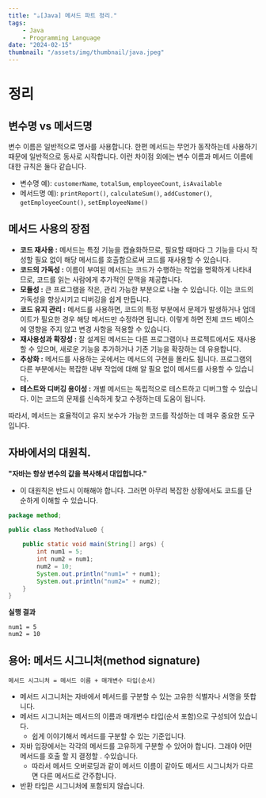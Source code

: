 ```yaml
---
title: "☕️[Java] 메서드 파트 정리."
tags:
    - Java
    - Programming Language
date: "2024-02-15"
thumbnail: "/assets/img/thumbnail/java.jpeg"
---
```


# 정리

## 변수명 vs 메서드명
변수 이름은 일반적으로 명사를 사용합니다.
한편 메서드는 무언가 동작하는데 사용하기 때문에 일반적으로 동사로 시작합니다.
이런 차이점 외에는 변수 이름과 메서드 이름에 대한 규칙은 둘다 같습니다.

* 변수명 예): `customerName`, `totalSum`, `employeeCount`, `isAvailable`
* 메서드명 예): `printReport()`, `calculateSum()`, `addCustomer()`, `getEmployeeCount()`, `setEmployeeName()`

## 메서드 사용의 장점
* **코드 재사용 :** 메서드는 특정 기능을 캡슐화하므로, 필요할 때마다 그 기능을 다시 작성할 필요 없이 해당 메서드를 호출함으로써 코드를 재사용할 수 있습니다.
* **코드의 가독성 :** 이름이 부여된 메서드는 코드가 수행하는 작업을 명확하게 나타내므로, 코드를 읽는 사람에게 추가적인 문맥을 제공합니다.
* **모듈성 :** 큰 프로그램을 작은, 관리 가능한 부분으로 나눌 수 있습니다. 이는 코드의 가독성을 향상시키고 디버깅을 쉽게 만듭니다.
* **코드 유지 관리 :** 메서드를 사용하면, 코드의 특정 부분에서 문제가 발생하거나 업데이트가 필요한 경우 해당 메서드만 수정하면 됩니다. 이렇게 하면 전체 코드 베이스에 영향을 주지 않고 변경 사항을 적용할 수 있습니다.
* **재사용성과 확장성 :** 잘 설계된 메서드는 다른 프로그램이나 프로젝트에서도 재사용할 수 있으며, 새로운 기능을 추가하거나 기존 기능을 확장하는 데 유용합니다.
* **추상화 :** 메서드를 사용하는 곳에서는 메서드의 구현을 몰라도 됩니다. 프로그램의 다른 부분에서는 복잡한 내부 작업에 대해 알 필요 없이 메서드를 사용할 수 있습니다.
* **테스트와 디버깅 용이성 :** 개별 메서드는 독립적으로 테스트하고 디버그할 수 있습니다. 이는 코드의 문제를 신속하게 찾고 수정하는데 도움이 됩니다.

따라서, 메서드는 효율적이고 유지 보수가 가능한 코드를 작성하는 데 매우 중요한 도구입니다.

## 자바에서의 대원칙.

**"자바는 항상 변수의 값을 복사해서 대입합니다."**
* 이 대원칙은 반드시 이해해야 합니다. 그러면 아무리 복잡한 상황에서도 코드를 단순하게 이해할 수 있습니다.

```java
package method;

public class MethodValue0 {
    
    public static void main(String[] args) {
        int num1 = 5;
        int num2 = num1;
        num2 = 10;
        System.out.println("num1=" + num1);
        System.out.println("num2=" + num2);
    }
}
```

**실행 결과**
```
num1 = 5
num2 = 10
```

## 용어: 메서드 시그니처(method signature)
`메서드 시그니처 = 메서드 이름 + 매개변수 타입(순서)`

* 메서드 시그니처는 자바에서 메서드를 구분할 수 있는 고유한 식별자나 서명을 뜻합니다.
* 메서드 시그니처는 메서드의 이름과 매개변수 타입(순서 포함)으로 구성되어 있습니다.
    * 쉽게 이야기해서 메서드를 구분할 수 있는 기준입니다.
* 자바 입장에서는 각각의 메서드를 고유하게 구분할 수 있어야 합니다. 그래야 어떤 메서드를 호출 할 지 결정할 . 수있습니다.
    * 따라서 메서드 오버로딩과 같이 메서드 이름이 같아도 메서드 시그니처가 다르면 다른 메서드로 간주합니다.
* 반환 타입은 시그니처에 포함되지 않습니다.
